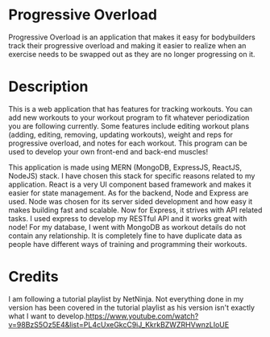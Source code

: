 # Progressive Overload

Progressive Overload is an application that makes it easy for bodybuilders track their progressive overload and making it easier to realize when an exercise needs to be swapped out as they are no longer progressing on it.

# Description

This is a web application that has features for tracking workouts. You can add new workouts to your workout program to fit whatever periodization you are following currently. Some features include editing workout plans (adding, editing, removing, updating workouts), weight and reps for progressive overload, and notes for each workout. This program can be used to develop your own front-end and back-end muscles!

This application is made using MERN (MongoDB, ExpressJS, ReactJS, NodeJS) stack. I have chosen this stack for specific reasons related to my application. React is a very UI component based framework and makes it easier for state management. As for the backend, Node and Express are used. Node was chosen for its server sided development and how easy it makes building fast and scalable. Now for Express, it strives with API related tasks. I used express to develop my RESTful API and it works great with node! For my database, I went with MongoDB as workout details do not contain any relationship. It is completely fine to have duplicate data as people have different ways of training and programming their workouts.

# Credits

I am following a tutorial playlist by NetNinja. Not everything done in my version has been covered in the tutorial playlist as his version isn't exactly what I want to develop.https://www.youtube.com/watch?v=98BzS5Oz5E4&list=PL4cUxeGkcC9iJ_KkrkBZWZRHVwnzLIoUE
